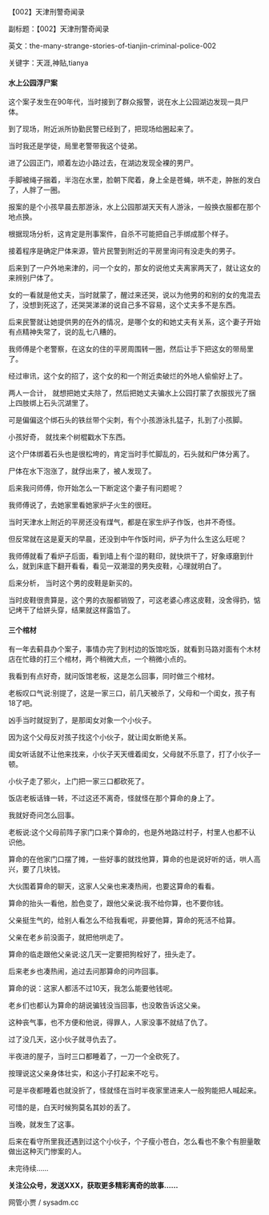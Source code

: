【002】天津刑警奇闻录

副标题：【002】天津刑警奇闻录

英文：the-many-strange-stories-of-tianjin-criminal-police-002

关键字：天涯,神贴,tianya



#### 水上公园浮尸案

这个案子发生在90年代，当时接到了群众报警，说在水上公园湖边发现一具尸体。

到了现场，附近派所协勤民警已经到了，把现场给圈起来了。

当时我还是学徒，局里老警带我这个徒弟。



进了公园正门，顺着左边小路过去，在湖边发现全裸的男尸。

手脚被绳子捆着，半泡在水里，脸朝下爬着，身上全是苍蝇，哄不走，肿胀的发白了，人胖了一圈。

报案的是个小孩早晨去那游泳，水上公园那湖天天有人游泳，一般换衣服都在那个地点换。



根据现场分析，这肯定是刑事案件，自杀不可能把自己手绑成那个样子。

接着程序是确定尸体来源，管片民警到附近的平房里询问有没走失的男子。

后来到了一户外地来津的，问一个女的，那女的说他丈夫离家两天了，就让这女的来辨别尸体了。

女的一看就是他丈夫，当时就蒙了，醒过来还哭，说以为他男的和别的女的鬼混去了，没想到死这了，还哭哭涕涕的说自己多不容易，这个丈夫多不是东西。

后来民警就让她提供男的在外的情况，是哪个女的和她丈夫有关系，这个妻子开始有点精神失常了，说的乱七八糟的。



我师傅是个老警察，在这女的住的平房周围转一圈，然后让手下把这女的带局里了。

经过审讯，这个女的招了，这个女的和一个附近卖破烂的外地人偷偷好上了。

两人一合计， 就想把她丈夫除了，然后把她丈夫骗水上公园打蒙了衣服拔光了捆上四肢绑上石头沉湖里了。

可是偏偏这个绑石头的铁丝带个尖刺，有个小孩游泳扎猛子，扎到了小孩脚。

小孩好奇， 就找来个树棍戳水下东西。

这个尸体绑着石头也是很松垮的，肯定当时手忙脚乱的，石头就和尸体分离了。

尸体在水下泡涨了，就俘出来了，被人发现了。



后来我问师傅，你开始怎么一下断定这个妻子有问题呢？

我师傅说了，去她家里看她家炉子火生的很旺。

当时天津水上附近的平房还没有煤气，都是在家生炉子作饭，也并不奇怪。

但反常就在这是夏天的早晨，还没到中午作饭时间，炉子为什么生这么旺呢？

我师傅就看了看炉子后面，看到墙上有个湿的鞋印，就快烘干了，好象琢磨到什么，就到床底下翻开看看，看见一双潮湿的男失皮鞋，心理就明白了。



后来分析， 当时这个男的皮鞋是新买的。

当时皮鞋很贵算是，这个男的衣服都销毁了，可这老婆心疼这皮鞋，没舍得扔，惦记烤干了给姘头穿，结果就这样露馅了。



#### 三个棺材

有一年去蓟县办个案子，事情办完了到村边的饭馆吃饭，就看到马路对面有个木材店在忙碌的打三个棺材，两个稍微大点，一个稍微小点的。

我看到有点好奇，就问饭馆老板，这是怎么回事，同时做三个棺材。



老板叹口气说:别提了，这是一家三口，前几天被杀了，父母和一个闺女，孩子有18了吧。

凶手当时就捉到了，是那闺女对象一个小伙子。

因为这个父母反对孩子找这个小伙子，就让闺女断绝关系。

闺女听话就不让他来找来，小伙子天天缠着闺女，父母就不乐意了，打了小伙子一顿。

小伙子走了邪火，上门把一家三口都砍死了。



饭店老板话锋一转，不过这还不离奇，怪就怪在那个算命的身上了。

我就好奇问怎么回事。

老板说:这个父母前阵子家门口来个算命的，也是外地路过村子，村里人也都不认识他。

算命的在他家门口摆了摊，一些好事的就找他算，算命的也是说好听的话，哄人高兴，要了几块钱。



大伙围着算命的聊天，这家人父亲也来凑热闹，也要这算命的看看。

算命的抬头一看他，脸色变了，跟他父亲说:我不给你算，也不要你钱。

父亲挺生气的，给别人看怎么不给我看呢，非要他算，算命的死活不给算。

父亲在老乡前没面子，就把他哄走了。

算命的临走跟他父亲说:这几天一定要把狗栓好了，扭头走了。



后来老乡也凑热闹，追过去问那算命的问咋回事。

算命的说：这家人都活不过10天，我怎么能要他钱呢。

老乡们也都认为算命的胡说骗钱没当回事，也没敢告诉这父亲。

这种丧气事，也不方便和他说，得罪人，人家没事不就结了仇了。



过了没几天，这小伙子就寻仇去了。

半夜进的屋子，当时三口都睡着了，一刀一个全砍死了。

按理说这父亲身体壮实，和这小子打起来不吃亏。

可是半夜都睡着也就没折了，怪就怪在当时半夜家里进来人一般狗能把人喊起来。

可惜的是，白天时候狗莫名其妙的丢了。

当晚，就发生了这事。



后来在看守所里我还遇到过这个小伙子，个子瘦小苍白，怎么看也不象个有胆量敢做出这种灭门惨案的人。



未完待续……



**关注公众号，发送XXX，获取更多精彩离奇的故事……**



网管小贾 / sysadm.cc